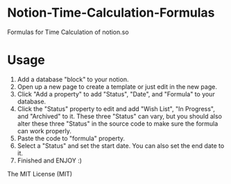 # Notion-Time-Calculation-Formulas

Formulas for Time Calculation of notion.so

# Usage

1. Add a database "block" to your notion.
2. Open up a new page to create a template or just edit in the new page.
3. Click "Add a property" to add "Status", "Date", and "Formula" to your database.
4. Click the "Status" property to edit and add "Wish List", "In Progress", and "Archived" to it. These three "Status" can vary, but you should also alter these three "Status" in the source code to make sure the formula can work properly. 
5. Paste the code to "formula" property.
6. Select a "Status" and set the start date. You can also set the end date to it.
7. Finished and ENJOY :)

The MIT License (MIT)
